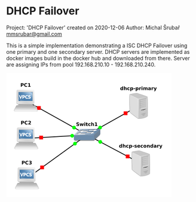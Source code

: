 # DHCP Failover

Project: 'DHCP Failover' created on 2020-12-06
Author: Michal Šrubař <mmsrubar@gmail.com>

This is a simple implementation demonstrating a ISC DHCP Failover using one
primary and one secondary server. DHCP servers are implemented as docker images
build in the docker hub and downloaded from there.  Server are assigning IPs
from pool 192.168.210.10 - 192.168.210.240. 

![](topology.png)
